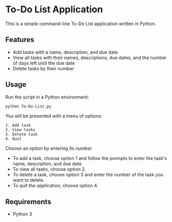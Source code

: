 # To-Do List Application

This is a simple command-line To-Do List application written in Python.

## Features

- Add tasks with a name, description, and due date
- View all tasks with their names, descriptions, due dates, and the number of days left until the due date
- Delete tasks by their number

## Usage

Run the script in a Python environment:

```bash
python To-Do-List.py
```

You will be presented with a menu of options:

```
1. Add task
2. View tasks
3. Delete task
4. Quit
```

Choose an option by entering its number.

- To add a task, choose option 1 and follow the prompts to enter the task's name, description, and due date.
- To view all tasks, choose option 2.
- To delete a task, choose option 3 and enter the number of the task you want to delete.
- To quit the application, choose option 4.

## Requirements

- Python 3
```
